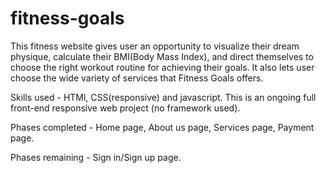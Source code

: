 # fitness-goals
This fitness website gives user an opportunity to visualize their dream physique, calculate their BMI(Body Mass Index), and direct themselves to choose the right workout routine for achieving their goals. 
It also lets user choose the wide variety of services that Fitness Goals offers.

Skills used - HTMl, CSS(responsive) and javascript. This is an ongoing full front-end responsive web project (no framework used).

Phases completed - Home page, About us page, Services page, Payment page.

Phases remaining - Sign in/Sign up page.
